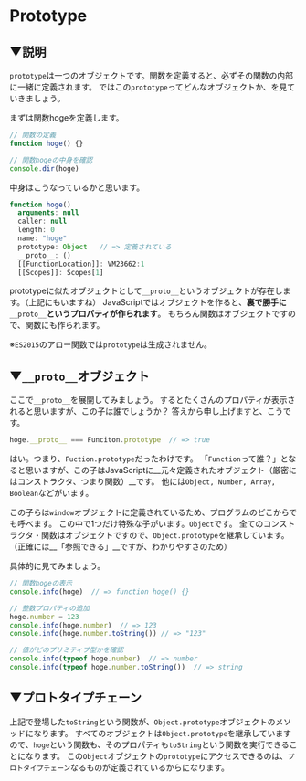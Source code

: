 # Prototype

## ▼説明

`prototype`は一つのオブジェクトです。関数を定義すると、必ずその関数の内部に一緒に定義されます。
ではこの`prototype`ってどんなオブジェクトか、を見ていきましょう。

まずは関数hogeを定義します。

```JavaScript
// 関数の定義
function hoge() {}

// 関数hogeの中身を確認
console.dir(hoge)
```

中身はこうなっているかと思います。

```JavaScript
function hoge()
  arguments: null
  caller: null
  length: 0
  name: "hoge"
  prototype: Object   // => 定義されている
  __proto__: ()
  [[FunctionLocation]]: VM23662:1
  [[Scopes]]: Scopes[1]
```

prototypeに似たオブジェクトとして`__proto__`というオブジェクトが存在します。（上記にもいますね）
JavaScriptではオブジェクトを作ると、__裏で勝手に__`__proto__`__というプロパティが作られます__。
もちろん関数はオブジェクトですので、関数にも作られます。

※`ES2015`のアロー関数では`prototype`は生成されません。

## ▼`__proto__`オブジェクト

ここで`__proto__`を展開してみましょう。
するとたくさんのプロパティが表示されると思いますが、この子は誰でしょうか？
答えから申し上げますと、こうです。

```JavaScript
hoge.__proto__ === Funciton.prototype  // => true
```

はい。つまり、`Fuction.prototype`だったわけです。
「`Function`って誰？」となると思いますが、この子はJavaScriptに__元々定義されたオブジェクト（厳密にはコンストラクタ、つまり関数）__です。
他には`Object, Number, Array, Boolean`などがいます。

この子らは`window`オブジェクトに定義されているため、プログラムのどこからでも呼べます。
この中で1つだけ特殊な子がいます。`Object`です。
全てのコンストラクタ・関数はオブジェクトですので、`Object.prototype`を継承しています。
（正確には__「参照できる」__ですが、わかりやすさのため）

具体的に見てみましょう。

```JavaScript
// 関数hogeの表示
console.info(hoge)  // => function hoge() {}

// 整数プロパティの追加
hoge.number = 123
console.info(hoge.number)  // => 123
console.info(hoge.number.toString()) // => "123"

// 値がどのプリミティブ型かを確認
console.info(typeof hoge.number)  // => number
console.info(typeof hoge.number.toString())  // => string
```

## ▼プロトタイプチェーン
上記で登場した`toString`という関数が、`Object.prototype`オブジェクトのメソッドになります。
すべてのオブジェクトは`Object.prototype`を継承していますので、`hoge`という関数も、そのプロパティも`toString`という関数を実行できることになります。
この`Object`オブジェクトの`prototype`にアクセスできるのは、`プロトタイプチェーン`なるものが定義されているからになります。

